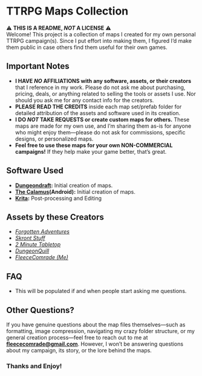 # TTRPG Maps Collection
⚠️ **THIS IS A README, *NOT* A LICENSE** ⚠️<br>
Welcome! This project is a collection of maps I created for my own personal TTRPG campaign(s). Since I put effort into making them, I figured I’d make them public in case others find them useful for their own games.

## Important Notes
- **I HAVE *NO* AFFILIATIONS with any software, assets, or their creators** that I reference in my work. Please do not ask me about purchasing, pricing, deals, or anything related to selling the tools or assets I use. Nor should you ask me for any contact info for the creators. 
- **PLEASE READ THE CREDITS** inside each map set/prefab folder for detailed attribution of the assets and software used in its creation.
- **I DO *NOT* TAKE REQUESTS or create custom maps for others.** These maps are made for my own use, and I’m sharing them as-is for anyone who might enjoy them—please do not ask for commissions, specific designs, or personalized maps.
- **Feel free to use these maps for your own NON-COMMERCIAL campaigns!** If they help make your game better, that’s great.

## Software Used
- **[Dungeondraft](https://dungeondraft.net/):** Initial creation of maps.
- **[The Calamus](https://trapstreetstudios.com/theCalamus)(Android):** Initial creation of maps.
- **[Krita](https://krita.org/en/):** Post-processing and Editing

## Assets by these Creators
- _[Forgotten Adventures](https://www.forgotten-adventures.net/)_
- _[Skront Stuff](https://cartographyassets.com/creator/skront-stuff/)_
- _[2 Minute Tabletop](https://2minutetabletop.com/)_
- _[DungeonQuill](https://cartographyassets.com/creator/dungeonquill/)_
- _[FleeceComrade (Me)](mailto:fleececomrade@gmail.com)_

## FAQ
- This will be populated if and when people start asking me questions.

## Other Questions?
If you have genuine questions about the map files themselves—such as formatting, image compression, navigating my crazy folder structure, or my general creation process—feel free to reach out to me at **[fleececomrade@gmail.com](mailto:fleececomrade@gmail.com)**. However, I won’t be answering questions about my campaign, its story, or the lore behind the maps.

### Thanks and Enjoy!

